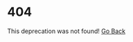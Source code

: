 # 404
This deprecation was not found!
[Go Back](https://github.com/YieldingExploiter/RBX-Deprecated)
